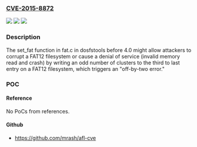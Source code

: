 ### [CVE-2015-8872](https://cve.mitre.org/cgi-bin/cvename.cgi?name=CVE-2015-8872)
![](https://img.shields.io/static/v1?label=Product&message=n%2Fa&color=blue)
![](https://img.shields.io/static/v1?label=Version&message=n%2Fa&color=blue)
![](https://img.shields.io/static/v1?label=Vulnerability&message=n%2Fa&color=brighgreen)

### Description

The set_fat function in fat.c in dosfstools before 4.0 might allow attackers to corrupt a FAT12 filesystem or cause a denial of service (invalid memory read and crash) by writing an odd number of clusters to the third to last entry on a FAT12 filesystem, which triggers an "off-by-two error."

### POC

#### Reference
No PoCs from references.

#### Github
- https://github.com/mrash/afl-cve

